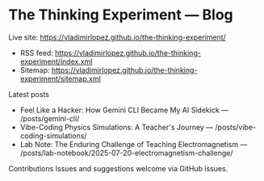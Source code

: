 # The Thinking Experiment — Blog

Live site: https://vladimirlopez.github.io/the-thinking-experiment/

- RSS feed: https://vladimirlopez.github.io/the-thinking-experiment/index.xml
- Sitemap: https://vladimirlopez.github.io/the-thinking-experiment/sitemap.xml

Latest posts
- Feel Like a Hacker: How Gemini CLI Became My AI Sidekick — /posts/gemini-cli/
- Vibe-Coding Physics Simulations: A Teacher's Journey — /posts/vibe-coding-simulations/
- Lab Note: The Enduring Challenge of Teaching Electromagnetism — /posts/lab-notebook/2025-07-20-electromagnetism-challenge/

Contributions
Issues and suggestions welcome via GitHub issues.
